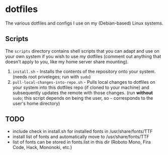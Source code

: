 # dotfiles

The various dotfiles and configs I use on my (Debian-based) Linux systems.

## Scripts

The `scripts` directory contains shell scripts that you can adapt and use on your own system if you wish to use my dotfiles (comment out anything that doesn't apply to you, like my home server share mounting).

1. `install.sh` - Installs the contents of the repository onto your system. (needs root priveleges; run with `sudo`)
2. `pull-local-changes-into-repo.sh` - Pulls local changes to dotfiles on your system into this dotfiles repo (if cloned to your machine) and subsequently updates the remote with those changes. (run **without** `sudo`; this script depends on being the user, so `~` corresponds to the user's home directory)


## TODO
- include check in install.sh for installed fonts in /usr/share/fonts/TTF
- install list of fonts and automatically move to /usr/share/fonts/TTF
- list of fonts can be stored in fonts.list in this dir (Roboto Mono, Fira Code, Hack, Mononoki, etc.)
